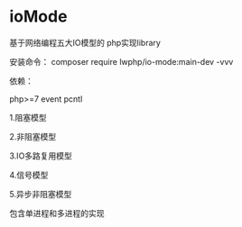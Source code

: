 # ioMode

基于网络编程五大IO模型的 php实现library

安装命令：
composer require lwphp/io-mode:main-dev -vvv

依赖：

php>=7
event
pcntl


1.阻塞模型

2.非阻塞模型

3.IO多路复用模型

4.信号模型

5.异步非阻塞模型

包含单进程和多进程的实现
